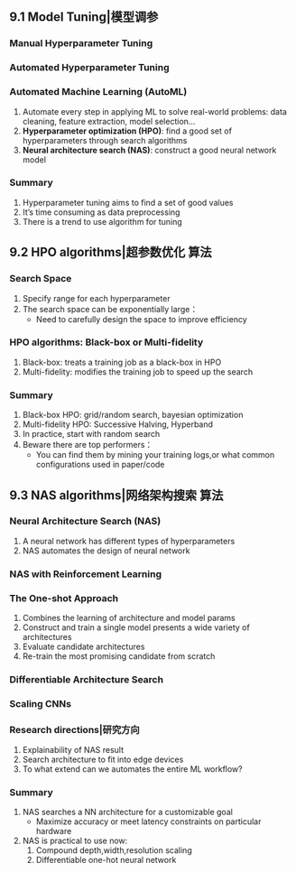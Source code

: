 ## 9.1 Model Tuning|模型调参
### Manual Hyperparameter Tuning
### Automated Hyperparameter Tuning
### Automated Machine Learning (AutoML)
1. Automate every step in applying ML to solve real-world problems: data cleaning, feature extraction, model selection...
2. **Hyperparameter optimization (HPO)**: find a good set of hyperparameters through search algorithms
3. **Neural architecture search (NAS)**: construct a good neural network model

### Summary
1. Hyperparameter tuning aims to find a set of good values
2. It’s time consuming as data preprocessing
3. There is a trend to use algorithm for tuning

## 9.2 HPO algorithms|超参数优化 算法
### Search Space
1. Specify range for each hyperparameter
2. The search space can be exponentially large：
    - Need to carefully design the space to improve efficiency
### HPO algorithms: Black-box or Multi-fidelity
1. Black-box: treats a training job as a black-box in HPO
2. Multi-fidelity: modifies the training job to speed up the search
### Summary
1. Black-box HPO: grid/random search, bayesian optimization
2. Multi-fidelity HPO: Successive Halving, Hyperband
3. In practice, start with random search
4. Beware there are top performers：
    - You can find them by mining your training logs,or what common configurations used in paper/code

## 9.3 NAS algorithms|网络架构搜索 算法
### Neural Architecture Search (NAS)
1. A neural network has different types of hyperparameters
2. NAS automates the design of neural network
### NAS with Reinforcement Learning
### The One-shot Approach
1. Combines the learning of architecture and model params
2. Construct and train a single model presents a wide variety of architectures
3. Evaluate candidate architectures
4. Re-train the most promising candidate from scratch
### Differentiable Architecture Search
### Scaling CNNs
### Research directions|研究方向
1. Explainability of NAS result
2. Search architecture to fit into edge devices
3. To what extend can we automates the entire ML workflow?
### Summary
1. NAS searches a NN architecture for a customizable goal
    - Maximize accuracy or meet latency constraints on particular hardware
2. NAS is practical to use now:
    1. Compound depth,width,resolution scaling
    2. Differentiable one-hot neural network